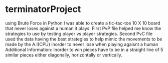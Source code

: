 # terminatorProject
using Brute Force in Python I was able to create a tic-tac-toe 10 X 10 board that never loses against a human it plays.
First PvP file helped me know the strategies to use by testing player vs player strategies.
Second PvC file used the data having the best strategies to help mimic the movements to be made by the A.I(CPU) inorder to never lose when playing agaisnt a human
Additional Information: Inorder to win pieces have to be in a straight line of 5 similar pieces either diagonally, horizontally or vertically.
